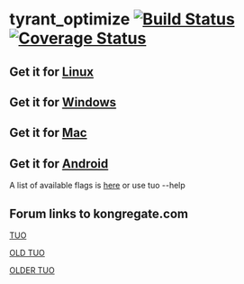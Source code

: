 # tyrant_optimize [![Build Status](https://travis-ci.org/APN-Pucky/tyrant_optimize.svg?branch=merged)](https://travis-ci.org/APN-Pucky/tyrant_optimize) [![Coverage Status](https://coveralls.io/repos/github/APN-Pucky/tyrant_optimize/badge.svg?branch=coveralls)](https://coveralls.io/github/APN-Pucky/tyrant_optimize?branch=coveralls)

## Get it for [Linux](https://github.com/APN-Pucky/tyrant_optimize/wiki/Linux)
## Get it for [Windows](https://github.com/APN-Pucky/tyrant_optimize/wiki/Windows)
## Get it for [Mac](https://github.com/APN-Pucky/tyrant_optimize/wiki/Mac)
## Get it for [Android](https://github.com/APN-Pucky/mTUO)

A list of available flags is [here](https://github.com/APN-Pucky/tyrant_optimize/wiki/Flags) or use tuo --help

## Forum links to kongregate.com

[TUO](https://www.kongregate.com/forums/2468-general/topics/920187-tuo-v2-61-1)

[OLD TUO](https://www.kongregate.com/forums/2468-general/topics/618298-sim-tyrant-unleashed-optimizer-neon-genesis)

[OLDER TUO](http://www.kongregate.com/forums/2468-general/topics/426677-sim-tyrant-unleashed-optimizer)
